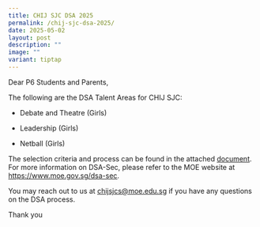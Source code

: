 ```yaml
---
title: CHIJ SJC DSA 2025
permalink: /chij-sjc-dsa-2025/
date: 2025-05-02
layout: post
description: ""
image: ""
variant: tiptap
---
```

<p>Dear P6 Students and Parents,</p>
<p>The following are the DSA Talent Areas for CHIJ SJC:</p>
<ul data-tight="true" class="tight">
<li>
<p>Debate and Theatre (Girls)</p>
</li>
<li>
<p>Leadership (Girls)</p>
</li>
<li>
<p>Netball (Girls)</p>
</li>
</ul>
<p>The selection criteria and process can be found in the attached <a href="/files/Resources/Announcements/dsa_2025_2nd_may.pdf" rel="noopener nofollow" target="_blank">document</a>.
For more information on DSA-Sec, please refer to the MOE website at <a href="https://www.chijstjosephsconvent.moe.edu.sg/files/Resources/Announcements/To_be_Uploaded_on_Sch_Website_DSA_2024.pdf" rel="noopener noreferrer nofollow" target="_blank"><u>https://www.moe.gov.sg/dsa-sec</u></a>.</p>
<p>You may reach out to us at <a href="https://www.chijstjosephsconvent.moe.edu.sg/files/Resources/Announcements/To_be_Uploaded_on_Sch_Website_DSA_2024.pdf" rel="noopener noreferrer nofollow" target="_blank"><u>chijsjcs@moe.edu.sg</u></a> if
you have any questions on the DSA process.</p>
<p>Thank you</p>
<p></p>